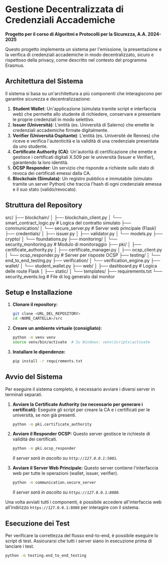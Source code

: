 # Gestione Decentralizzata di Credenziali Accademiche

**Progetto per il corso di Algoritmi e Protocolli per la Sicurezza, A.A. 2024-2025**

Questo progetto implementa un sistema per l'emissione, la presentazione e la verifica di credenziali accademiche in modo decentralizzato, sicuro e rispettoso della privacy, come descritto nel contesto del programma Erasmus.

## Architettura del Sistema

Il sistema si basa su un'architettura a più componenti che interagiscono per garantire sicurezza e decentralizzazione:

1.  **Student Wallet**: Un'applicazione (simulata tramite script e interfaccia web) che permette allo studente di richiedere, conservare e presentare le proprie credenziali in modo selettivo.
2.  **Issuer (Università)**: L'entità (es. Università di Salerno) che emette le credenziali accademiche firmate digitalmente.
3.  **Verifier (Università Ospitante)**: L'entità (es. Université de Rennes) che riceve e verifica l'autenticità e la validità di una credenziale presentata da uno studente.
4.  **Certificate Authority (CA)**: Un'autorità di certificazione che emette e gestisce i certificati digitali X.509 per le università (Issuer e Verifier), garantendo la loro identità.
5.  **OCSP Responder**: Un servizio che risponde a richieste sullo stato di revoca dei certificati emessi dalla CA.
6.  **Blockchain (Simulata)**: Un registro pubblico e immutabile (simulato tramite un server Python) che traccia l'hash di ogni credenziale emessa e il suo stato (valido/revocato).

## Struttura del Repository


src/
├── blockchain/
│   ├── blockchain_client.py
│   └── smart_contract_logic.py   # Logica del contratto simulato
├── communication/
│   └── secure_server.py          # Server web principale (Flask)
├── credentials/
│   ├── issuer.py
│   ├── validator.py
│   └── models.py
├── crypto/
│   └── foundations.py
├── monitoring/
│   └── security_monitoring.py    # Modulo di monitoraggio
├── pki/
│   ├── certificate_authority.py
│   ├── certificate_manager.py
│   ├── ocsp_client.py
│   └── ocsp_responder.py         # Server per risposte OCSP
├── testing/
│   └── end_to_end_testing.py
├── verification/
│   └── verification_engine.py
├── wallet/
│   └── student_wallet.py
├── web/
│   ├── dashboard.py              # Logica delle route Flask
│   ├── static/
│   └── templates/
├── requirements.txt
└── security_events.log           # File di log generato dal monitor


## Setup e Installazione

1.  **Clonare il repository:**
    ```bash
    git clone <URL_DEL_REPOSITORY>
    cd <NOME_CARTELLA>/src
    ```

2.  **Creare un ambiente virtuale (consigliato):**
    ```bash
    python -m venv venv
    source venv/bin/activate  # Su Windows: venv\Scripts\activate
    ```

3.  **Installare le dipendenze:**
    ```bash
    pip install -r requirements.txt
    ```

## Avvio del Sistema

Per eseguire il sistema completo, è necessario avviare i diversi server in terminali separati.

1.  **Avviare la Certificate Authority (se necessario per generare i certificati):**
    Eseguire gli script per creare la CA e i certificati per le università, se non già presenti.
    ```bash
    python -m pki.certificate_authority
    ```

2.  **Avviare il Responder OCSP:**
    Questo server gestisce le richieste di validità dei certificati.
    ```bash
    python -m pki.ocsp_responder
    ```
    *Il server sarà in ascolto su `http://127.0.0.1:5001`.*

3.  **Avviare il Server Web Principale:**
    Questo server contiene l'interfaccia web per tutte le operazioni (wallet, issuer, verifier).
    ```bash
    python -m communication.secure_server
    ```
    *Il server sarà in ascolto su `https://127.0.0.1:8080`.*

Una volta avviati tutti i componenti, è possibile accedere all'interfaccia web all'indirizzo `https://127.0.0.1:8080` per interagire con il sistema.

## Esecuzione dei Test

Per verificare la correttezza del flusso end-to-end, è possibile eseguire lo script di test. Assicurarsi che tutti i server siano in esecuzione prima di lanciare i test.
```bash
python -m testing.end_to_end_testing

